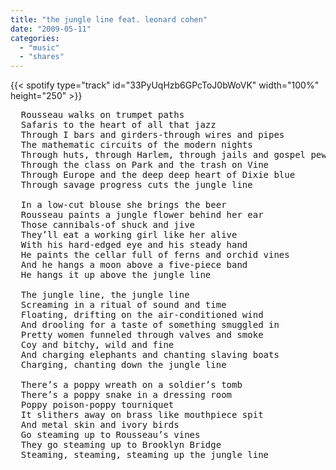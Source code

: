 ```yaml
---
title: "the jungle line feat. leonard cohen"
date: "2009-05-11"
categories:
  - "music"
  - "shares"
---
```


{{< spotify type="track" id="33PyUqHzb6GPcToJ0bWoVK" width="100%" height="250" >}}

<pre>
  Rousseau walks on trumpet paths
  Safaris to the heart of all that jazz
  Through I bars and girders-through wires and pipes
  The mathematic circuits of the modern nights
  Through huts, through Harlem, through jails and gospel pews
  Through the class on Park and the trash on Vine
  Through Europe and the deep deep heart of Dixie blue
  Through savage progress cuts the jungle line

  In a low-cut blouse she brings the beer
  Rousseau paints a jungle flower behind her ear
  Those cannibals-of shuck and jive
  They’ll eat a working girl like her alive
  With his hard-edged eye and his steady hand
  He paints the cellar full of ferns and orchid vines
  And he hangs a moon above a five-piece band
  He hangs it up above the jungle line

  The jungle line, the jungle line
  Screaming in a ritual of sound and time
  Floating, drifting on the air-conditioned wind
  And drooling for a taste of something smuggled in
  Pretty women funneled through valves and smoke
  Coy and bitchy, wild and fine
  And charging elephants and chanting slaving boats
  Charging, chanting down the jungle line

  There’s a poppy wreath on a soldier’s tomb
  There’s a poppy snake in a dressing room
  Poppy poison-poppy tourniquet
  It slithers away on brass like mouthpiece spit
  And metal skin and ivory birds
  Go steaming up to Rousseau’s vines
  They go steaming up to Brooklyn Bridge
  Steaming, steaming, steaming up the jungle line
</pre>